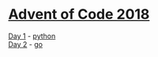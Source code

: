 # [Advent of Code 2018](https://adventofcode.com/)

[Day 1](https://adventofcode.com/2018/day/1) - [python](https://github.com/sariebeary/aoc2018/tree/master/d1)  
[Day 2](https://adventofcode.com/2018/day/2) - [go](https://github.com/sariebeary/aoc2018/tree/master/d2)  
